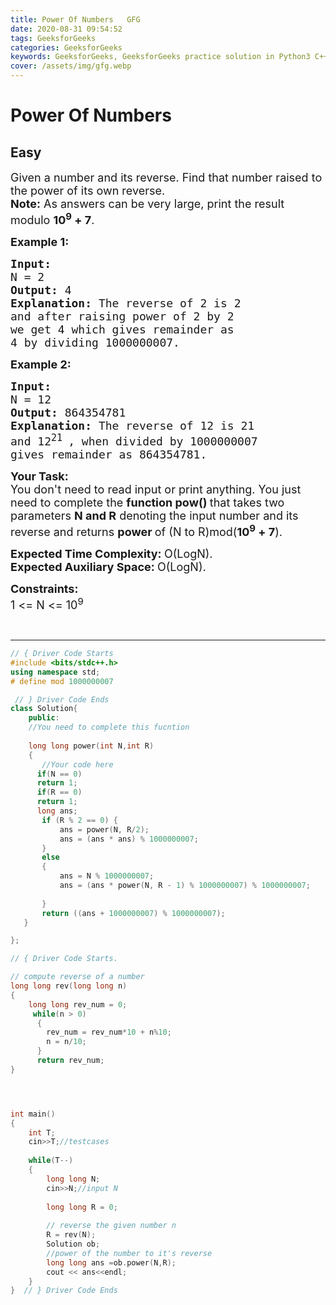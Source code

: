 ```yaml
---
title: Power Of Numbers   GFG
date: 2020-08-31 09:54:52
tags: GeeksforGeeks
categories: GeeksforGeeks
keywords: GeeksforGeeks, GeeksforGeeks practice solution in Python3 C++ Java, Power Of Numbers - GFG solution
cover: /assets/img/gfg.webp
---
```



# Power Of Numbers
## Easy 
<div class="problem-statement">
                <p></p><p><span style="font-size:18px">Given a number and its reverse. Find that number raised to the power of its own reverse.<br>
<strong>Note:</strong> As answers can be very large, print the result modulo <strong>10<sup>9</sup> + 7</strong>.</span></p>

<p><span style="font-size:18px"><strong>Example 1:</strong></span></p>

<pre><span style="font-size:18px"><strong>Input:
</strong>N = 2
<strong>Output: </strong>4<strong>
Explanation: </strong>The reverse of 2 is 2
and after raising power of 2 by 2 
we get 4 which gives remainder as 
4 by dividing 1000000007.</span></pre>

<p><span style="font-size:18px"><strong>Example 2:</strong></span></p>

<pre><span style="font-size:18px"><strong>Input:
</strong>N = 12
<strong>Output: </strong>864354781<strong>
Explanation: </strong>The reverse of 12 is 21
and 12<sup>21&nbsp;</sup>, when divided by 1000000007 
gives remainder as 864354781.</span></pre>

<p><strong><span style="font-size:18px">Your Task:</span></strong><br>
<span style="font-size:18px">You don't need to read input or print anything. You just need to complete the <strong>function pow()&nbsp;</strong>that takes two parameters <strong>N and R</strong>&nbsp;denoting the input number and its reverse and returns <strong>power </strong>of (N to R)mod(<strong>10<sup>9</sup> + 7</strong>).</span></p>

<p><span style="font-size:18px"><strong>Expected Time Complexity:&nbsp;</strong>O(LogN).<br>
<strong>Expected Auxiliary Space:&nbsp;</strong>O(LogN).</span></p>

<p><span style="font-size:18px"><strong>Constraints:</strong><br>
1 &lt;= N &lt;= 10<sup>9</sup></span></p>

<p>&nbsp;</p>
 <p></p>
            </div>

---




```cpp
// { Driver Code Starts
#include <bits/stdc++.h>
using namespace std;
# define mod 1000000007

 // } Driver Code Ends
class Solution{
    public:
    //You need to complete this fucntion
    
    long long power(int N,int R)
    {
       //Your code here
      if(N == 0)
      return 1;
      if(R == 0)
      return 1;
      long ans;
       if (R % 2 == 0) { 
           ans = power(N, R/2);  
           ans = (ans * ans) % 1000000007;
       }
       else
       {
           ans = N % 1000000007;
           ans = (ans * power(N, R - 1) % 1000000007) % 1000000007;
            
       }
       return ((ans + 1000000007) % 1000000007); 
   }

};

// { Driver Code Starts.

// compute reverse of a number 
long long rev(long long n)
{
    long long rev_num = 0;
     while(n > 0) 
      { 
        rev_num = rev_num*10 + n%10; 
        n = n/10; 
      } 
      return rev_num;
}




int main()
{
    int T;
    cin>>T;//testcases
    
    while(T--)
    {
        long long N;
        cin>>N;//input N
        
        long long R = 0; 
        
        // reverse the given number n
        R = rev(N);
        Solution ob;
        //power of the number to it's reverse
        long long ans =ob.power(N,R);
        cout << ans<<endl;
    }
}  // } Driver Code Ends
```
